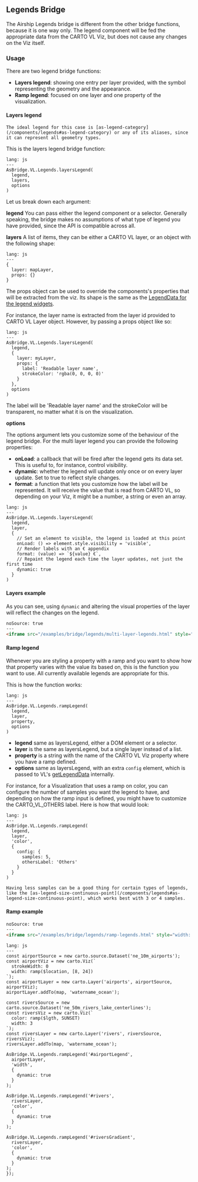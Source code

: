 ## Legends Bridge

The Airship Legends bridge is different from the other bridge functions, because it is one way only. The legend component will be fed the appropriate data from the CARTO VL Viz, but does not cause any changes on the Viz itself.

### Usage

There are two legend bridge functions:

- **Layers legend**: showing one entry per layer provided, with the symbol representing the geometry and the appearance.
- **Ramp legend**: focused on one layer and one property of the visualization.

#### Layers legend

```hint|directive
The ideal legend for this case is [as-legend-category](/components/legends#as-legend-category) or any of its aliases, since it can represent all geometry types.
```

This is the layers legend bridge function:

```code
lang: js
---
AsBridge.VL.Legends.layersLegend(
  legend,
  layers,
  options
)
```

Let us break down each argument:

**legend**
You can pass either the legend component or a selector. Generally speaking, the bridge makes no assumptions of what type of legend you have provided, since the API is compatible across all.

**layers**
A list of items, they can be either a CARTO VL layer, or an object with the following shape:

```code
lang: js
---
{
  layer: mapLayer,
  props: {}
}
```

The props object can be used to override the components's properties that will be extracted from the viz. Its shape is the same as the [LegendData for the legend widgets](/components/legends#props).

For instance, the layer name is extracted from the layer id provided to CARTO VL Layer object. However, by passing a props object like so:

```code
lang: js
---
AsBridge.VL.Legends.layersLegend(
  legend,
  {
    layer: myLayer,
    props: {
      label: 'Readable layer name',
      strokeColor: 'rgba(0, 0, 0, 0)'
    }
  },
  options
)
```

The label will be 'Readable layer name' and the strokeColor will be transparent, no matter what it is on the visualization.

**options**

The options argument lets you customize some of the behaviour of the legend bridge. For the multi layer legend you can provide the following properties:

- **onLoad**: a callback that will be fired after the legend gets its data set. This is useful to, for instance, control visibility.
- **dynamic**: whether the legend will update only once or on every layer update. Set to true to reflect style changes.
- **format**: a function that lets you customize how the label will be represented. It will receive the value that is read from CARTO VL, so depending on your Viz, it might be a number, a string or even an array.


```code
lang: js
---
AsBridge.VL.Legends.layersLegend(
  legend,
  layer,
  {
    // Set an element to visible, the legend is loaded at this point
    onLoad: () => element.style.visibility = 'visible',
    // Render labels with an € appendix
    format: (value) => `${value} €`,
    // Repaint the legend each time the layer updates, not just the first time
    dynamic: true
  }
)
```

#### Layers example

As you can see, using `dynamic` and altering the visual properties of the layer will reflect the changes on the legend.

```html
noSource: true
---
<iframe src="/examples/bridge/legends/multi-layer-legends.html" style="width: 100%; height: 400px;">
```

#### Ramp legend

Whenever you are styling a property with a ramp and you want to show how that property varies with the value its based on, this is the function you want to use. All currently available legends are appropriate for this.

This is how the function works:

```code
lang: js
---
AsBridge.VL.Legends.rampLegend(
  legend,
  layer,
  property,
  options
)
```

- **legend** same as layersLegend, either a DOM element or a selector.
- **layer** is the same as layersLegend, but a single layer instead of a list.
- **property** is a string with the name of the CARTO VL Viz property where you have a ramp defined.
- **options** same as layersLegend, with an extra `config` element, which is passed to VL's [getLegendData](https://carto.com/developers/carto-vl/reference/#expressionsrampgetlegenddata) internally.

For instance, for a Visualization that uses a ramp on color, you can configure the number of samples you want the legend to have, and depending on how the ramp input is defined, you might have to customize the CARTO_VL_OTHERS label. Here is how that would look:

```code
lang: js
---
AsBridge.VL.Legends.rampLegend(
  legend,
  layer,
  'color',
  {
    config: {
      samples: 5,
      othersLabel: 'Others'
    }
  }
)
```

```hint|directive
Having less samples can be a good thing for certain types of legends, like the [as-legend-size-continuous-point](/components/legends#as-legend-size-continuous-point), which works best with 3 or 4 samples.
```

#### Ramp example

```html
noSource: true
---
<iframe src="/examples/bridge/legends/ramp-legends.html" style="width: 100%; height: 800px;">
```

```code
lang: js
---
const airportSource = new carto.source.Dataset('ne_10m_airports');
const airportViz = new carto.Viz(`
  strokeWidth: 0
  width: ramp($location, [8, 24])
`);
const airportLayer = new carto.Layer('airports', airportSource, airportViz);
airportLayer.addTo(map, 'watername_ocean');

const riversSource = new carto.source.Dataset('ne_50m_rivers_lake_centerlines');
const riversViz = new carto.Viz(`
  color: ramp($lgth, SUNSET)
  width: 3
`);
const riversLayer = new carto.Layer('rivers', riversSource, riversViz);
riversLayer.addTo(map, 'watername_ocean');

AsBridge.VL.Legends.rampLegend('#airportLegend',
  airportLayer,
  'width',
  {
    dynamic: true
  }
);

AsBridge.VL.Legends.rampLegend('#rivers',
  riversLayer,
  'color',
  {
    dynamic: true
  }
);

AsBridge.VL.Legends.rampLegend('#riversGradient',
  riversLayer,
  'color',
  {
    dynamic: true
  }
);
});
```
